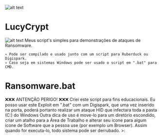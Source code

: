![alt text](https://thumbs.dreamstime.com/b/tela-de-computador-com-alertas-do-ataque-do-ransomware-no-vermelho-e-em-um-hacke-92535628.jpg)

# LucyCrypt
![alt text](https://i.ibb.co/vd2CG1x/345345345-1.gif)
Meus script's simples para demonstrações de ataques de Ransomware. 
    
    💀 Pode ser compilado e usado junto com um script para Ruberduck ou Digispark. 
    💀 Caso seja em sistemas Windows pode ser usado o script em ".bat" para CMD.

# Ransomware.bat

❌❌❌ ANTENÇÃO PERIGO! ❌❌❌ Criei este script para fins educacionais. Eu posso usar este Exploit em ".bat" com um Digispark,  que uma vez inserido na porta, poderá portanto realizar um ataque HID que infectara toda a pasta (C:) do Windows 
Outra dica de uso é move-lo para um diretório escondido, criar um atalho para a Área de Trabalho e alterar seu ícone para algum ícone de Software que a pessoa use (por exemplo um Browser). Assim quando for executa-lo, todo sistema pode ser derrubado. >: 


